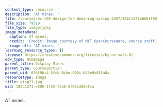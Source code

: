 ```yaml
---
content_type: resource
description: 'AT mines. '
file: /courses/ec-s06-design-for-demining-spring-2007/102c1371e8061f65f2a65f031d82efca_disp21.jpg
file_size: 79519
file_type: image/jpeg
image_metadata:
  caption: AT mines.
  credit: 'Credit: Image courtesy of MIT OpenCourseWare, course staff, and students.'
  image-alt: 'AT mines. '
learning_resource_types: []
license: https://creativecommons.org/licenses/by-nc-sa/4.0/
ocw_type: OCWImage
parent_title: Display Mines
parent_type: CourseSection
parent_uid: 076f9ba4-6fcb-8cbe-992c-b25e9e05fa8a
resourcetype: Image
title: disp21.jpg
uid: 102c1371-e806-1f65-f2a6-5f031d82efca
---
```

AT mines. 